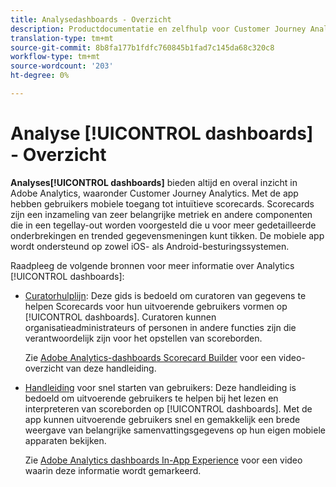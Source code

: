 ```yaml
---
title: Analysedashboards - Overzicht
description: Productdocumentatie en zelfhulp voor Customer Journey Analytics-dashboards
translation-type: tm+mt
source-git-commit: 8b8fa177b1fdfc760845b1fad7c145da68c320c8
workflow-type: tm+mt
source-wordcount: '203'
ht-degree: 0%

---
```



# Analyse [!UICONTROL dashboards] - Overzicht

**Analyses[!UICONTROL dashboards]** bieden altijd en overal inzicht in Adobe Analytics, waaronder Customer Journey Analytics. Met de app hebben gebruikers mobiele toegang tot intuïtieve scorecards. Scorecards zijn een inzameling van zeer belangrijke metriek en andere componenten die in een tegellay-out worden voorgesteld die u voor meer gedetailleerde onderbrekingen en trended gegevensmeningen kunt tikken. De mobiele app wordt ondersteund op zowel iOS- als Android-besturingssystemen.

Raadpleeg de volgende bronnen voor meer informatie over Analytics [!UICONTROL dashboards]:

* [Curatorhulplijn](/help/mobile-app/curator.md): Deze gids is bedoeld om curatoren van gegevens te helpen Scorecards voor hun uitvoerende gebruikers vormen op  [!UICONTROL dashboards]. Curatoren kunnen organisatieadministrateurs of personen in andere functies zijn die verantwoordelijk zijn voor het opstellen van scoreborden.

   Zie [Adobe Analytics-dashboards Scorecard Builder](https://experienceleague.adobe.com/docs/analytics-learn/tutorials/additional-tools/analytics-dashboards/adobe-analytics-dashboards-scorecard-builder.html) voor een video-overzicht van deze handleiding.


* [Handleiding](/help/mobile-app/executive.md) voor snel starten van gebruikers: Deze handleiding is bedoeld om uitvoerende gebruikers te helpen bij het lezen en interpreteren van scoreborden op  [!UICONTROL dashboards]. Met de app kunnen uitvoerende gebruikers snel en gemakkelijk een brede weergave van belangrijke samenvattingsgegevens op hun eigen mobiele apparaten bekijken.

   Zie [Adobe Analytics dashboards In-App Experience](https://experienceleague.adobe.com/docs/analytics-learn/tutorials/additional-tools/analytics-dashboards/adobe-analytics-dashboards-in-app-experience.html) voor een video waarin deze informatie wordt gemarkeerd.
